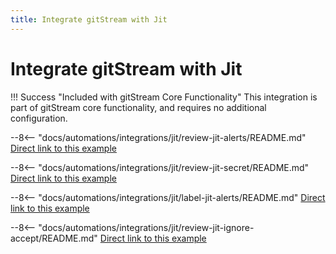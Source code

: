 ```yaml
---
title: Integrate gitStream with Jit
---
```

# Integrate gitStream with Jit

!!! Success "Included with gitStream Core Functionality"
    This integration is part of gitStream core functionality, and requires no additional configuration.


--8<-- "docs/automations/integrations/jit/review-jit-alerts/README.md"
[Direct link to this example](/automations/integrations/jit/review-jit-alerts/)

--8<-- "docs/automations/integrations/jit/review-jit-secret/README.md"
[Direct link to this example](/automations/integrations/jit/review-jit-secret/)

--8<-- "docs/automations/integrations/jit/label-jit-alerts/README.md"
[Direct link to this example](/automations/integrations/jit/label-jit-alerts/)

--8<-- "docs/automations/integrations/jit/review-jit-ignore-accept/README.md"
[Direct link to this example](/automations/integrations/jit/review-jit-ignore-accept/)